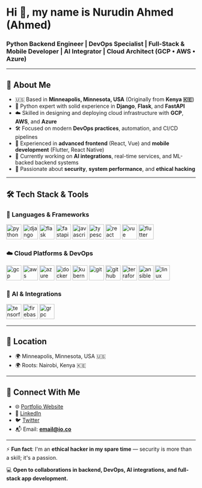 # Hi 👋, my name is Nurudin Ahmed (Ahmed)

### Python Backend Engineer | DevOps Specialist | Full-Stack & Mobile Developer | AI Integrator | Cloud Architect (GCP • AWS • Azure)

---

## 💼 About Me

- 🇺🇸 Based in **Minneapolis, Minnesota, USA** (Originally from **Kenya 🇰🇪**)
- 🐍 Python expert with solid experience in **Django**, **Flask**, and **FastAPI**
- ☁️ Skilled in designing and deploying cloud infrastructure with **GCP**, **AWS**, and **Azure**
- 🛠️ Focused on modern **DevOps practices**, automation, and CI/CD pipelines
- 📱 Experienced in **advanced frontend** (React, Vue) and **mobile development** (Flutter, React Native)
- 🧠 Currently working on **AI integrations**, real-time services, and ML-backed backend systems
- 🔐 Passionate about **security**, **system performance**, and **ethical hacking**

---

## 🛠️ Tech Stack & Tools

### 🔧 Languages & Frameworks
<p align="left">
  <img src="https://cdn.jsdelivr.net/gh/devicons/devicon/icons/python/python-original.svg" width="40" alt="python" />
  <img src="https://cdn.jsdelivr.net/gh/devicons/devicon/icons/django/django-plain.svg" width="40" alt="django" />
  <img src="https://cdn.jsdelivr.net/gh/devicons/devicon/icons/flask/flask-original.svg" width="40" alt="flask" />
  <img src="https://cdn.jsdelivr.net/gh/devicons/devicon/icons/fastapi/fastapi-original.svg" width="40" alt="fastapi" />
  <img src="https://cdn.jsdelivr.net/gh/devicons/devicon/icons/javascript/javascript-original.svg" width="40" alt="javascript" />
  <img src="https://cdn.jsdelivr.net/gh/devicons/devicon/icons/typescript/typescript-original.svg" width="40" alt="typescript" />
  <img src="https://cdn.jsdelivr.net/gh/devicons/devicon/icons/react/react-original.svg" width="40" alt="react" />
  <img src="https://cdn.jsdelivr.net/gh/devicons/devicon/icons/vuejs/vuejs-original.svg" width="40" alt="vue" />
  <img src="https://cdn.jsdelivr.net/gh/devicons/devicon/icons/flutter/flutter-original.svg" width="40" alt="flutter" />
</p>

### ☁️ Cloud Platforms & DevOps
<p align="left">
  <img src="https://cdn.jsdelivr.net/gh/devicons/devicon/icons/googlecloud/googlecloud-original.svg" width="40" alt="gcp" />
  <img src="https://cdn.jsdelivr.net/gh/devicons/devicon/icons/amazonwebservices/amazonwebservices-original.svg" width="40" alt="aws" />
  <img src="https://cdn.jsdelivr.net/gh/devicons/devicon/icons/azure/azure-original.svg" width="40" alt="azure" />
  <img src="https://cdn.jsdelivr.net/gh/devicons/devicon/icons/docker/docker-original.svg" width="40" alt="docker" />
  <img src="https://cdn.jsdelivr.net/gh/devicons/devicon/icons/kubernetes/kubernetes-plain.svg" width="40" alt="kubernetes" />
  <img src="https://cdn.jsdelivr.net/gh/devicons/devicon/icons/git/git-original.svg" width="40" alt="git" />
  <img src="https://cdn.jsdelivr.net/gh/devicons/devicon/icons/github/github-original.svg" width="40" alt="github" />
  <img src="https://cdn.jsdelivr.net/gh/devicons/devicon/icons/terraform/terraform-original.svg" width="40" alt="terraform" />
  <img src="https://cdn.jsdelivr.net/gh/devicons/devicon/icons/ansible/ansible-original.svg" width="40" alt="ansible" />
  <img src="https://cdn.jsdelivr.net/gh/devicons/devicon/icons/linux/linux-original.svg" width="40" alt="linux" />
</p>

### 🧠 AI & Integrations
<p align="left">
  <img src="https://cdn.jsdelivr.net/gh/devicons/devicon/icons/tensorflow/tensorflow-original.svg" width="40" alt="tensorflow" />
  <img src="https://cdn.jsdelivr.net/gh/devicons/devicon/icons/firebase/firebase-plain.svg" width="40" alt="firebase" />
  <img src="https://cdn.jsdelivr.net/gh/devicons/devicon/icons/grpc/grpc-plain.svg" width="40" alt="grpc" />
</p>

---

## 📍 Location

- 🌍 Minneapolis, Minnesota, USA 🇺🇸  
- 🌍 Roots: Nairobi, Kenya 🇰🇪

---

## 🔗 Connect With Me

- 🌐 [Portfolio Website](#)
- 💼 [LinkedIn](#)
- 🐦 [Twitter](#)
- 📬 Email: **email@io.co**

---

⚡ **Fun fact**: I'm an **ethical hacker in my spare time** — security is more than a skill; it's a passion.

💻 **Open to collaborations in backend, DevOps, AI integrations, and full-stack app development.**
